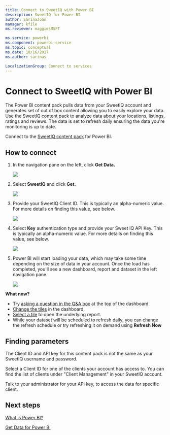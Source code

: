 ```yaml
---
title: Connect to SweetIQ with Power BI
description: SweetIQ for Power BI
author: SarinaJoan
manager: kfile
ms.reviewer: maggiesMSFT

ms.service: powerbi
ms.component: powerbi-service
ms.topic: conceptual
ms.date: 10/16/2017
ms.author: sarinas

LocalizationGroup: Connect to services
---
```

# Connect to SweetIQ with Power BI
The Power BI content pack pulls data from your SweetIQ account and generates set of out of box content allowing you to easily explore your data. Use the SweetIQ content pack to analyze data about your locations, listings, ratings and reviews. The data is set to refresh daily ensuring the data you're monitoring is up to date.

Connect to the [SweetIQ content pack](https://app.powerbi.com/groups/me/getdata/services/sweetiq) for Power BI.

## How to connect
1. In the navigation pane on the left, click **Get Data.**
   
    ![](media/service-connect-to-sweetiq/getdata.png)
2. Select **SweetIQ** and click **Get.**
   
    ![](media/service-connect-to-sweetiq/sweetiq.png)
3. Provide your SweetIQ Client ID. This is typically an alpha-numeric value. For more details on finding this value, see below.
   
    ![](media/service-connect-to-sweetiq/parameter.png)
4. Select **Key** authentication type and provide your Sweet IQ API Key. This is typically an alpha-numeric value. For more details on finding this value, see below.
   
    ![](media/service-connect-to-sweetiq/credentials.png)
5. Power BI will start loading your data, which may take some time depending on the size of data in your account. Once the load has completed, you'll see a new dashboard, report and dataset in the left navigation pane.
   
    ![](media/service-connect-to-sweetiq/dashboard.png)

**What now?**

* Try [asking a question in the Q&A box](consumer/end-user-q-and-a.md) at the top of the dashboard
* [Change the tiles](service-dashboard-edit-tile.md) in the dashboard.
* [Select a tile](consumer/end-user-tiles.md) to open the underlying report.
* While your dataset will be scheduled to refresh daily, you can change the refresh schedule or try refreshing it on demand using **Refresh Now**

## Finding parameters
The Client ID and API key for this content pack is not the same as your SweetIQ username and password.

Select a Client ID for one of the clients your account has access to. You can find the list of clients under "Client Management" in your SweetIQ account.

Talk to your administrator for your API key, to access the data for specific client.

## Next steps
[What is Power BI?](power-bi-overview.md)

[Get Data for Power BI](service-get-data.md)


